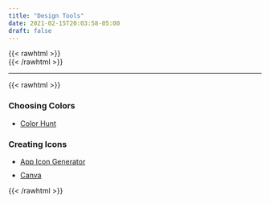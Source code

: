 ```yaml
---
title: "Design Tools"
date: 2021-02-15T20:03:58-05:00
draft: false
---
```

{{< rawhtml >}}
<br />
{{< /rawhtml >}}

***
{{< rawhtml >}}

<style>
li.addHeight {
  margin-bottom: 10px;
}
</style>

<h3>Choosing Colors</h3>
<ul>
<li>
<a href="https://colorhunt.co/">Color Hunt</a>
</li>
</ul>

<h3>Creating Icons</h3>
<ul>
<li class="addHeight"><a href="https://appicon.co/">App Icon Generator</a></li>
<li class="addHeight"><a href="https://www.canva.com/">Canva</a></li>
</ul>







{{< /rawhtml >}}
